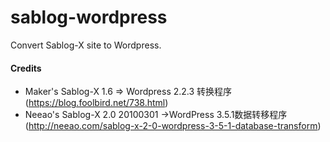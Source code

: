 # sablog-wordpress
Convert Sablog-X site to Wordpress.

#### Credits
- Maker's Sablog-X 1.6 => Wordpress 2.2.3 转换程序 (https://blog.foolbird.net/738.html)
- Neeao's Sablog-X 2.0 20100301 ->WordPress 3.5.1数据转移程序 (http://neeao.com/sablog-x-2-0-wordpress-3-5-1-database-transform)
